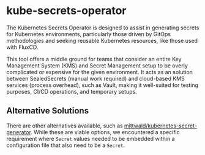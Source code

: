 # kube-secrets-operator

The Kubernetes Secrets Operator is designed to assist in generating secrets for Kubernetes environments, particularly those driven by GitOps methodologies and seeking reusable Kubernetes resources, like those used with FluxCD.

This tool offers a middle ground for teams that consider an entire Key Management System (KMS) and Secret Management setup to be overly complicated or expensive for the given environment. It acts as an solution between SealedSecrets (manual work required) and cloud-based KMS services (process overhead), such as Vault, making it well-suited for testing purposes, CI/CD operations, and temporary setups.

## Alternative Solutions

There are other alternatives available, such as [mittwald/kubernetes-secret-generator](https://github.com/mittwald/kubernetes-secret-generator). While these are viable options, we encountered a specific requirement where `Secret` values needed to be embedded within a configuration file that also need to be a `Secret`.
